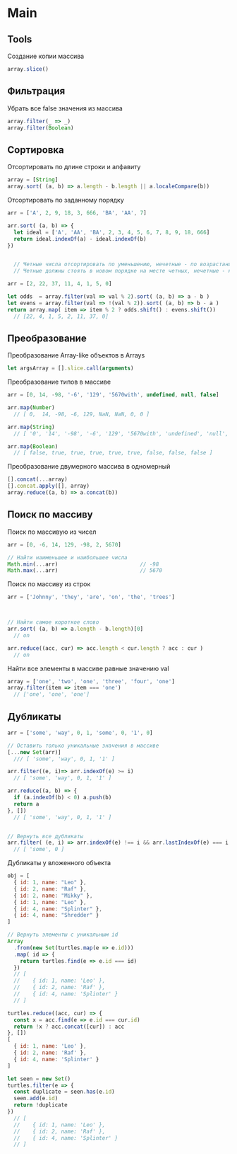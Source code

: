 # Main



## Tools
Создание копии массива
``` javascript
array.slice()
```






## Фильтрация
Убрать все false значения из массива
``` javascript
array.filter(_ => _)
array.filter(Boolean)
```





## Сортировка
Отсортировать по длине строки и алфавиту
``` javascript
array = [String]
array.sort( (a, b) => a.length - b.length || a.localeCompare(b))
```


Отсортировать по заданному порядку
``` javascript
arr = ['A', 2, 9, 18, 3, 666, 'BA', 'AA', 7]

arr.sort( (a, b) => {
  let ideal = ['A', 'AA', 'BA', 2, 3, 4, 5, 6, 7, 8, 9, 18, 666]
  return ideal.indexOf(a) - ideal.indexOf(b)
})


  // Четные числа отсортировать по уменьшению, нечетные - по возрастанию
  // Четные должны стоять в новом порядке на месте четных, нечетные - на месте нечетных

arr = [2, 22, 37, 11, 4, 1, 5, 0]

let odds  = array.filter(val => val % 2).sort( (a, b) => a - b )
let evens = array.filter(val => !(val % 2)).sort( (a, b) => b - a )
return array.map( item => item % 2 ? odds.shift() : evens.shift())
  // [22, 4, 1, 5, 2, 11, 37, 0]
```



## Преобразование
Преобразование Array-like объектов в Arrays
``` javascript
let argsArray = [].slice.call(arguments)
```



Преобразование типов в массиве
``` javascript
arr = [0, 14, -98, '-6', '129', '5670with', undefined, null, false]

arr.map(Number)
  // [ 0,  14, -98, -6, 129, NaN, NaN, 0, 0 ]

arr.map(String)
  // [ '0', '14', '-98', '-6', '129', '5670with', 'undefined', 'null', 'false' ]

arr.map(Boolean)
  // [ false, true, true, true, true, true, false, false, false ]
```



Преобразование двумерного массива в одномерный
``` javascript
[].concat(...array)
[].concat.apply([], array)
array.reduce((a, b) => a.concat(b))
```





## Поиск по массиву
Поиск по массивую из чисел
``` javascript
arr = [0, -6, 14, 129, -98, 2, 5670]

// Найти наименьшее и наибольшее числа
Math.min(...arr)                          // -98
Math.max(...arr)                          // 5670
```



Поиск по массиву из строк
``` javascript
arr = ['Johnny', 'they', 'are', 'on', 'the', 'trees']



// Найти самое короткое слово
arr.sort( (a, b) => a.length - b.length)[0]
  // on

arr.reduce((acc, cur) => acc.length < cur.length ? acc : cur )
  // on
```



Найти все элементы в массиве равные значению val
``` javascript
array = ['one', 'two', 'one', 'three', 'four', 'one']
array.filter(item => item === 'one')
  // ['one', 'one', 'one']
```



## Дубликаты
``` javascript
arr = ['some', 'way', 0, 1, 'some', 0, '1', 0]

// Оставить только уникальные значения в массиве
[...new Set(arr)]
  /// [ 'some', 'way', 0, 1, '1' ]

arr.filter((e, i)=> arr.indexOf(e) >= i)
  // [ 'some', 'way', 0, 1, '1' ]

arr.reduce((a, b) => {
  if (a.indexOf(b) < 0) a.push(b)
  return a
}, [])
  // [ 'some', 'way', 0, 1, '1' ]


// Вернуть все дубликаты
arr.filter( (e, i) => arr.indexOf(e) !== i && arr.lastIndexOf(e) === i )
  // [ 'some', 0 ]
```



Дубликаты у вложенного объекта
``` javascript
obj = [
  { id: 1, name: "Leo" },
  { id: 2, name: "Raf" },
  { id: 2, name: "Mikky" },
  { id: 1, name: "Leo" },
  { id: 4, name: "Splinter" },
  { id: 4, name: "Shredder" }
]

// Вернуть элементы с уникальным id
Array
  .from(new Set(turtles.map(e => e.id)))
  .map( id => {
    return turtles.find(e => e.id === id)
  })
  // [
  //    { id: 1, name: 'Leo' },
  //    { id: 2, name: 'Raf' },
  //    { id: 4, name: 'Splinter' }
  // ]

turtles.reduce((acc, cur) => {
  const x = acc.find(e => e.id === cur.id)
  return !x ? acc.concat([cur]) : acc
}, [])
[
  { id: 1, name: 'Leo' },
  { id: 2, name: 'Raf' },
  { id: 4, name: 'Splinter' }
]

let seen = new Set()
turtles.filter(e => {
  const duplicate = seen.has(e.id)
  seen.add(e.id)
  return !duplicate
})
  // [
  //    { id: 1, name: 'Leo' },
  //    { id: 2, name: 'Raf' },
  //    { id: 4, name: 'Splinter' }
  // ]
```





